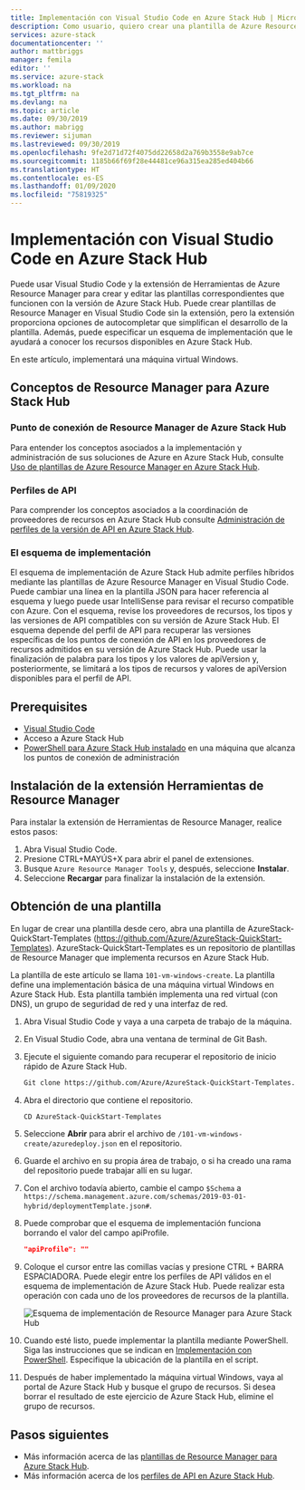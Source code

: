 ```yaml
---
title: Implementación con Visual Studio Code en Azure Stack Hub | Microsoft Docs
description: Como usuario, quiero crear una plantilla de Azure Resource Manager en Visual Studio Code y usar el esquema de implementación para preparar una plantilla que sea compatible con mi versión de Azure Stack Hub.
services: azure-stack
documentationcenter: ''
author: mattbriggs
manager: femila
editor: ''
ms.service: azure-stack
ms.workload: na
ms.tgt_pltfrm: na
ms.devlang: na
ms.topic: article
ms.date: 09/30/2019
ms.author: mabrigg
ms.reviewer: sijuman
ms.lastreviewed: 09/30/2019
ms.openlocfilehash: 9fe2d71d72f4075dd22658d2a769b3558e9ab7ce
ms.sourcegitcommit: 1185b66f69f28e44481ce96a315ea285ed404b66
ms.translationtype: HT
ms.contentlocale: es-ES
ms.lasthandoff: 01/09/2020
ms.locfileid: "75819325"
---
```

# <a name="deploy-with-visual-studio-code-to-azure-stack-hub"></a>Implementación con Visual Studio Code en Azure Stack Hub

Puede usar Visual Studio Code y la extensión de Herramientas de Azure Resource Manager para crear y editar las plantillas correspondientes que funcionen con la versión de Azure Stack Hub. Puede crear plantillas de Resource Manager en Visual Studio Code sin la extensión, pero la extensión proporciona opciones de autocompletar que simplifican el desarrollo de la plantilla. Además, puede especificar un esquema de implementación que le ayudará a conocer los recursos disponibles en Azure Stack Hub.

En este artículo, implementará una máquina virtual Windows.

## <a name="concepts-for-azure-stack-hub-resource-manager"></a>Conceptos de Resource Manager para Azure Stack Hub

### <a name="azure-stack-hub-resource-manager"></a>Punto de conexión de Resource Manager de Azure Stack Hub

Para entender los conceptos asociados a la implementación y administración de sus soluciones de Azure en Azure Stack Hub, consulte [Uso de plantillas de Azure Resource Manager en Azure Stack Hub](azure-stack-arm-templates.md).

### <a name="api-profiles"></a>Perfiles de API
Para comprender los conceptos asociados a la coordinación de proveedores de recursos en Azure Stack Hub consulte [Administración de perfiles de la versión de API en Azure Stack Hub](azure-stack-version-profiles.md).

### <a name="the-deployment-schema"></a>El esquema de implementación

El esquema de implementación de Azure Stack Hub admite perfiles híbridos mediante las plantillas de Azure Resource Manager en Visual Studio Code. Puede cambiar una línea en la plantilla JSON para hacer referencia al esquema y luego puede usar IntelliSense para revisar el recurso compatible con Azure. Con el esquema, revise los proveedores de recursos, los tipos y las versiones de API compatibles con su versión de Azure Stack Hub. El esquema depende del perfil de API para recuperar las versiones específicas de los puntos de conexión de API en los proveedores de recursos admitidos en su versión de Azure Stack Hub. Puede usar la finalización de palabra para los tipos y los valores de apiVersion y, posteriormente, se limitará a los tipos de recursos y valores de apiVersion disponibles para el perfil de API.

## <a name="prerequisites"></a>Prerequisites

- [Visual Studio Code](https://code.visualstudio.com/)
- Acceso a Azure Stack Hub
- [PowerShell para Azure Stack Hub instalado](https://docs.microsoft.com/azure-stack/operator/azure-stack-powershell-install?toc=https%3A%2F%2Fdocs.microsoft.com%2Fen-us%2Fazure-stack%2Fuser%2FTOC.json&bc=https%3A%2F%2Fdocs.microsoft.com%2Fen-us%2Fazure-stack%2Fbreadcrumb%2Ftoc.json) en una máquina que alcanza los puntos de conexión de administración

## <a name="install-resource-manager-tools-extension"></a>Instalación de la extensión Herramientas de Resource Manager

Para instalar la extensión de Herramientas de Resource Manager, realice estos pasos:

1. Abra Visual Studio Code.
2. Presione CTRL+MAYÚS+X para abrir el panel de extensiones.
3. Busque `Azure Resource Manager Tools` y, después, seleccione **Instalar**.
4. Seleccione **Recargar** para finalizar la instalación de la extensión.

## <a name="get-a-template"></a>Obtención de una plantilla

En lugar de crear una plantilla desde cero, abra una plantilla de AzureStack-QuickStart-Templates (https://github.com/Azure/AzureStack-QuickStart-Templates). AzureStack-QuickStart-Templates es un repositorio de plantillas de Resource Manager que implementa recursos en Azure Stack Hub. 

La plantilla de este artículo se llama `101-vm-windows-create`. La plantilla define una implementación básica de una máquina virtual Windows en Azure Stack Hub.  Esta plantilla también implementa una red virtual (con DNS), un grupo de seguridad de red y una interfaz de red.

1. Abra Visual Studio Code y vaya a una carpeta de trabajo de la máquina.
2. En Visual Studio Code, abra una ventana de terminal de Git Bash.
3. Ejecute el siguiente comando para recuperar el repositorio de inicio rápido de Azure Stack Hub.
    ```bash  
    Git clone https://github.com/Azure/AzureStack-QuickStart-Templates.git
    ```
4. Abra el directorio que contiene el repositorio.
    ```bash  
    CD AzureStack-QuickStart-Templates
    ```
5. Seleccione **Abrir** para abrir el archivo de `/101-vm-windows-create/azuredeploy.json` en el repositorio.
6. Guarde el archivo en su propia área de trabajo, o si ha creado una rama del repositorio puede trabajar allí en su lugar.
7. Con el archivo todavía abierto, cambie el campo `$Schema` a `https://schema.management.azure.com/schemas/2019-03-01-hybrid/deploymentTemplate.json#`.
8. Puede comprobar que el esquema de implementación funciona borrando el valor del campo apiProfile.
    ```JSON  
    "apiProfile": ""
    ```
9. Coloque el cursor entre las comillas vacías y presione CTRL + BARRA ESPACIADORA. Puede elegir entre los perfiles de API válidos en el esquema de implementación de Azure Stack Hub. Puede realizar esta operación con cada uno de los proveedores de recursos de la plantilla.

    ![Esquema de implementación de Resource Manager para Azure Stack Hub](./media/azure-stack-resource-manager-deploy-template-vscode/azure-stack-resource-manager-vscode-schema.png)

10. Cuando esté listo, puede implementar la plantilla mediante PowerShell. Siga las instrucciones que se indican en [Implementación con PowerShell](azure-stack-deploy-template-powershell.md). Especifique la ubicación de la plantilla en el script.
11. Después de haber implementado la máquina virtual Windows, vaya al portal de Azure Stack Hub y busque el grupo de recursos. Si desea borrar el resultado de este ejercicio de Azure Stack Hub, elimine el grupo de recursos.

## <a name="next-steps"></a>Pasos siguientes

- Más información acerca de las [plantillas de Resource Manager para Azure Stack Hub](azure-stack-arm-templates.md).  
- Más información acerca de los [perfiles de API en Azure Stack Hub](azure-stack-version-profiles.md).